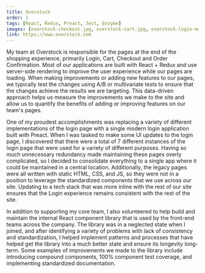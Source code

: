 ```yaml
---
title: Overstock
order: 1
tags: [React, Redux, Preact, Jest, Enzyme]
images: [overstock-checkout.jpg, overstock-cart.jpg, overstock-login-modal.jpg, overstock-component-library.jpg]
link: https://www.overstock.com
---
```


My team at Overstock is responsible for the pages at the end of the shopping experience, primarily Login, Cart, Checkout and Order Confirmation.  Most of our applications are built with React + Redux and use server-side rendering to improve the user experience while our pages are loading.  When making improvements or adding new features to our pages, we typically test the changes using A/B or multivariate tests to ensure that the changes achieve the results we are targeting.  This data-driven approach helps us measure the improvements we make to the site and allow us to quantify the benefits of adding or improving features on our team's pages.

One of my proudest accomplishments was replacing a variety of different implementations of the login page with a single modern login application built with Preact.  When I was tasked to make some UI updates to the login page, I discovered that there were a total of 7 different instances of the login page that were used for a variety of different purposes.  Having so much unnecessary redundancy made maintaining these pages overly complicated, so I decided to consolidate everything to a single app where it could be maintained in a central location.  Additionally, the legacy pages were all written with static HTML, CSS, and JS, so they were not in a position to leverage the standardized components that we use across our site.  Updating to a tech stack that was more inline with the rest of our site ensures that the Login experience remains consistent with the rest of the site.

In addition to supporting my core team, I also volunteered to help build and maintain the internal React component library that is used by the front-end teams across the company.  The library was in a neglected state when I joined, and after identifying a variety of problems with lack of consistency and standardization, I helped implement patterns and processes that have helped get the library into a much better state and ensure its longevity long-term.  Some examples of improvements we made to the library include introducing compound components, 100% component test coverage, and implementing standardized documentation.
